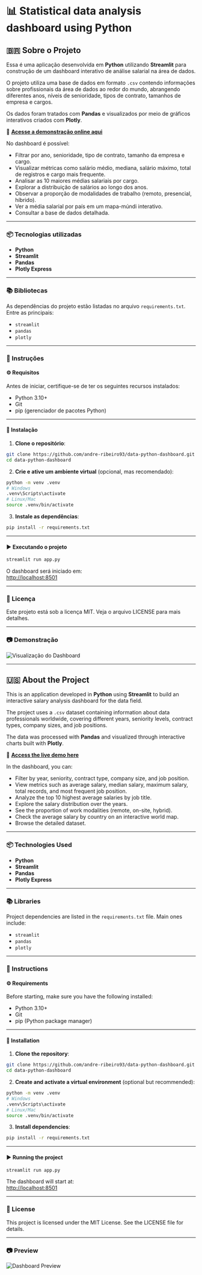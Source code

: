 # 📊 Statistical data analysis dashboard using Python


## 🇧🇷 Sobre o Projeto

Essa é uma aplicação desenvolvida em **Python** utilizando **Streamlit** para construção de um dashboard interativo de análise salarial na área de dados.  

O projeto utiliza uma base de dados em formato `.csv` contendo informações sobre profissionais da área de dados ao redor do mundo, abrangendo diferentes anos, níveis de senioridade, tipos de contrato, tamanhos de empresa e cargos.  

Os dados foram tratados com **Pandas** e visualizados por meio de gráficos interativos criados com **Plotly**.  

🔗 **[Acesse a demonstração online aqui](https://data-python-dashboard-2025.streamlit.app/)**  

No dashboard é possível:  
- Filtrar por ano, senioridade, tipo de contrato, tamanho da empresa e cargo.  
- Visualizar métricas como salário médio, mediana, salário máximo, total de registros e cargo mais frequente.  
- Analisar as 10 maiores médias salariais por cargo.  
- Explorar a distribuição de salários ao longo dos anos.  
- Observar a proporção de modalidades de trabalho (remoto, presencial, híbrido).  
- Ver a média salarial por país em um mapa-múndi interativo.  
- Consultar a base de dados detalhada.  

---

### 📦 Tecnologias utilizadas

- **Python**
- **Streamlit**
- **Pandas**
- **Plotly Express**

---

### 📚 Bibliotecas

As dependências do projeto estão listadas no arquivo `requirements.txt`. Entre as principais:  

- `streamlit`  
- `pandas`  
- `plotly`  

---

### 📝 Instruções

#### ⚙️ Requisitos

Antes de iniciar, certifique-se de ter os seguintes recursos instalados:  

- Python 3.10+  
- Git  
- pip (gerenciador de pacotes Python)  

---

#### 🚀 Instalação

1. **Clone o repositório**:

```bash
git clone https://github.com/andre-ribeiro93/data-python-dashboard.git
cd data-python-dashboard
```

2. **Crie e ative um ambiente virtual** (opcional, mas recomendado):

```bash
python -m venv .venv
# Windows
.venv\Scripts\activate
# Linux/Mac
source .venv/bin/activate
```

3. **Instale as dependências**:

```bash
pip install -r requirements.txt
```

---

#### ▶️ Executando o projeto

```bash
streamlit run app.py
```

O dashboard será iniciado em:  
[http://localhost:8501](http://localhost:8501)  

---

### 📄 Licença

Este projeto está sob a licença MIT. Veja o arquivo LICENSE para mais detalhes.  

---

### 📷 Demonstração

![Visualização do Dashboard](e0fabfec-265f-48e3-aaef-004e28ffb36f.png)

---

## 🇺🇸 About the Project

This is an application developed in **Python** using **Streamlit** to build an interactive salary analysis dashboard for the data field.  

The project uses a `.csv` dataset containing information about data professionals worldwide, covering different years, seniority levels, contract types, company sizes, and job positions.  

The data was processed with **Pandas** and visualized through interactive charts built with **Plotly**.  

🔗 **[Access the live demo here](https://data-python-dashboard-2025.streamlit.app/)**  

In the dashboard, you can:  
- Filter by year, seniority, contract type, company size, and job position.  
- View metrics such as average salary, median salary, maximum salary, total records, and most frequent job position.  
- Analyze the top 10 highest average salaries by job title.  
- Explore the salary distribution over the years.  
- See the proportion of work modalities (remote, on-site, hybrid).  
- Check the average salary by country on an interactive world map.  
- Browse the detailed dataset.  

---

### 📦 Technologies Used

- **Python**
- **Streamlit**
- **Pandas**
- **Plotly Express**

---

### 📚 Libraries

Project dependencies are listed in the `requirements.txt` file. Main ones include:  

- `streamlit`  
- `pandas`  
- `plotly`  

---

### 📝 Instructions

#### ⚙️ Requirements

Before starting, make sure you have the following installed:  

- Python 3.10+  
- Git  
- pip (Python package manager)  

---

#### 🚀 Installation

1. **Clone the repository**:

```bash
git clone https://github.com/andre-ribeiro93/data-python-dashboard.git
cd data-python-dashboard
```

2. **Create and activate a virtual environment** (optional but recommended):

```bash
python -m venv .venv
# Windows
.venv\Scripts\activate
# Linux/Mac
source .venv/bin/activate
```

3. **Install dependencies**:

```bash
pip install -r requirements.txt
```

---

#### ▶️ Running the project

```bash
streamlit run app.py
```

The dashboard will start at:  
[http://localhost:8501](http://localhost:8501)  

---

### 📄 License

This project is licensed under the MIT License. See the LICENSE file for details.  

---

### 📷 Preview

![Dashboard Preview](e0fabfec-265f-48e3-aaef-004e28ffb36f.png)